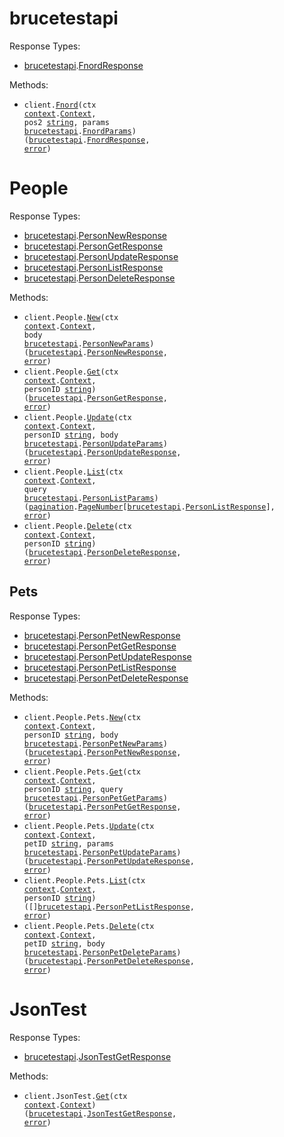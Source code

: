 # brucetestapi

Response Types:

- <a href="https://pkg.go.dev/github.com/bruce-hill/bruce-test-api-go">brucetestapi</a>.<a href="https://pkg.go.dev/github.com/bruce-hill/bruce-test-api-go#FnordResponse">FnordResponse</a>

Methods:

- <code title="get /fnord/{pos1}/{pos2}">client.<a href="https://pkg.go.dev/github.com/bruce-hill/bruce-test-api-go#BrucetestapiService.Fnord">Fnord</a>(ctx <a href="https://pkg.go.dev/context">context</a>.<a href="https://pkg.go.dev/context#Context">Context</a>, pos2 <a href="https://pkg.go.dev/builtin#string">string</a>, params <a href="https://pkg.go.dev/github.com/bruce-hill/bruce-test-api-go">brucetestapi</a>.<a href="https://pkg.go.dev/github.com/bruce-hill/bruce-test-api-go#FnordParams">FnordParams</a>) (<a href="https://pkg.go.dev/github.com/bruce-hill/bruce-test-api-go">brucetestapi</a>.<a href="https://pkg.go.dev/github.com/bruce-hill/bruce-test-api-go#FnordResponse">FnordResponse</a>, <a href="https://pkg.go.dev/builtin#error">error</a>)</code>

# People

Response Types:

- <a href="https://pkg.go.dev/github.com/bruce-hill/bruce-test-api-go">brucetestapi</a>.<a href="https://pkg.go.dev/github.com/bruce-hill/bruce-test-api-go#PersonNewResponse">PersonNewResponse</a>
- <a href="https://pkg.go.dev/github.com/bruce-hill/bruce-test-api-go">brucetestapi</a>.<a href="https://pkg.go.dev/github.com/bruce-hill/bruce-test-api-go#PersonGetResponse">PersonGetResponse</a>
- <a href="https://pkg.go.dev/github.com/bruce-hill/bruce-test-api-go">brucetestapi</a>.<a href="https://pkg.go.dev/github.com/bruce-hill/bruce-test-api-go#PersonUpdateResponse">PersonUpdateResponse</a>
- <a href="https://pkg.go.dev/github.com/bruce-hill/bruce-test-api-go">brucetestapi</a>.<a href="https://pkg.go.dev/github.com/bruce-hill/bruce-test-api-go#PersonListResponse">PersonListResponse</a>
- <a href="https://pkg.go.dev/github.com/bruce-hill/bruce-test-api-go">brucetestapi</a>.<a href="https://pkg.go.dev/github.com/bruce-hill/bruce-test-api-go#PersonDeleteResponse">PersonDeleteResponse</a>

Methods:

- <code title="post /people">client.People.<a href="https://pkg.go.dev/github.com/bruce-hill/bruce-test-api-go#PersonService.New">New</a>(ctx <a href="https://pkg.go.dev/context">context</a>.<a href="https://pkg.go.dev/context#Context">Context</a>, body <a href="https://pkg.go.dev/github.com/bruce-hill/bruce-test-api-go">brucetestapi</a>.<a href="https://pkg.go.dev/github.com/bruce-hill/bruce-test-api-go#PersonNewParams">PersonNewParams</a>) (<a href="https://pkg.go.dev/github.com/bruce-hill/bruce-test-api-go">brucetestapi</a>.<a href="https://pkg.go.dev/github.com/bruce-hill/bruce-test-api-go#PersonNewResponse">PersonNewResponse</a>, <a href="https://pkg.go.dev/builtin#error">error</a>)</code>
- <code title="get /people/{person_id}">client.People.<a href="https://pkg.go.dev/github.com/bruce-hill/bruce-test-api-go#PersonService.Get">Get</a>(ctx <a href="https://pkg.go.dev/context">context</a>.<a href="https://pkg.go.dev/context#Context">Context</a>, personID <a href="https://pkg.go.dev/builtin#string">string</a>) (<a href="https://pkg.go.dev/github.com/bruce-hill/bruce-test-api-go">brucetestapi</a>.<a href="https://pkg.go.dev/github.com/bruce-hill/bruce-test-api-go#PersonGetResponse">PersonGetResponse</a>, <a href="https://pkg.go.dev/builtin#error">error</a>)</code>
- <code title="put /people/{person_id}">client.People.<a href="https://pkg.go.dev/github.com/bruce-hill/bruce-test-api-go#PersonService.Update">Update</a>(ctx <a href="https://pkg.go.dev/context">context</a>.<a href="https://pkg.go.dev/context#Context">Context</a>, personID <a href="https://pkg.go.dev/builtin#string">string</a>, body <a href="https://pkg.go.dev/github.com/bruce-hill/bruce-test-api-go">brucetestapi</a>.<a href="https://pkg.go.dev/github.com/bruce-hill/bruce-test-api-go#PersonUpdateParams">PersonUpdateParams</a>) (<a href="https://pkg.go.dev/github.com/bruce-hill/bruce-test-api-go">brucetestapi</a>.<a href="https://pkg.go.dev/github.com/bruce-hill/bruce-test-api-go#PersonUpdateResponse">PersonUpdateResponse</a>, <a href="https://pkg.go.dev/builtin#error">error</a>)</code>
- <code title="get /people">client.People.<a href="https://pkg.go.dev/github.com/bruce-hill/bruce-test-api-go#PersonService.List">List</a>(ctx <a href="https://pkg.go.dev/context">context</a>.<a href="https://pkg.go.dev/context#Context">Context</a>, query <a href="https://pkg.go.dev/github.com/bruce-hill/bruce-test-api-go">brucetestapi</a>.<a href="https://pkg.go.dev/github.com/bruce-hill/bruce-test-api-go#PersonListParams">PersonListParams</a>) (<a href="https://pkg.go.dev/github.com/bruce-hill/bruce-test-api-go/packages/pagination">pagination</a>.<a href="https://pkg.go.dev/github.com/bruce-hill/bruce-test-api-go/packages/pagination#PageNumber">PageNumber</a>[<a href="https://pkg.go.dev/github.com/bruce-hill/bruce-test-api-go">brucetestapi</a>.<a href="https://pkg.go.dev/github.com/bruce-hill/bruce-test-api-go#PersonListResponse">PersonListResponse</a>], <a href="https://pkg.go.dev/builtin#error">error</a>)</code>
- <code title="delete /people/{person_id}">client.People.<a href="https://pkg.go.dev/github.com/bruce-hill/bruce-test-api-go#PersonService.Delete">Delete</a>(ctx <a href="https://pkg.go.dev/context">context</a>.<a href="https://pkg.go.dev/context#Context">Context</a>, personID <a href="https://pkg.go.dev/builtin#string">string</a>) (<a href="https://pkg.go.dev/github.com/bruce-hill/bruce-test-api-go">brucetestapi</a>.<a href="https://pkg.go.dev/github.com/bruce-hill/bruce-test-api-go#PersonDeleteResponse">PersonDeleteResponse</a>, <a href="https://pkg.go.dev/builtin#error">error</a>)</code>

## Pets

Response Types:

- <a href="https://pkg.go.dev/github.com/bruce-hill/bruce-test-api-go">brucetestapi</a>.<a href="https://pkg.go.dev/github.com/bruce-hill/bruce-test-api-go#PersonPetNewResponse">PersonPetNewResponse</a>
- <a href="https://pkg.go.dev/github.com/bruce-hill/bruce-test-api-go">brucetestapi</a>.<a href="https://pkg.go.dev/github.com/bruce-hill/bruce-test-api-go#PersonPetGetResponse">PersonPetGetResponse</a>
- <a href="https://pkg.go.dev/github.com/bruce-hill/bruce-test-api-go">brucetestapi</a>.<a href="https://pkg.go.dev/github.com/bruce-hill/bruce-test-api-go#PersonPetUpdateResponse">PersonPetUpdateResponse</a>
- <a href="https://pkg.go.dev/github.com/bruce-hill/bruce-test-api-go">brucetestapi</a>.<a href="https://pkg.go.dev/github.com/bruce-hill/bruce-test-api-go#PersonPetListResponse">PersonPetListResponse</a>
- <a href="https://pkg.go.dev/github.com/bruce-hill/bruce-test-api-go">brucetestapi</a>.<a href="https://pkg.go.dev/github.com/bruce-hill/bruce-test-api-go#PersonPetDeleteResponse">PersonPetDeleteResponse</a>

Methods:

- <code title="post /people/{person_id}/pets">client.People.Pets.<a href="https://pkg.go.dev/github.com/bruce-hill/bruce-test-api-go#PersonPetService.New">New</a>(ctx <a href="https://pkg.go.dev/context">context</a>.<a href="https://pkg.go.dev/context#Context">Context</a>, personID <a href="https://pkg.go.dev/builtin#string">string</a>, body <a href="https://pkg.go.dev/github.com/bruce-hill/bruce-test-api-go">brucetestapi</a>.<a href="https://pkg.go.dev/github.com/bruce-hill/bruce-test-api-go#PersonPetNewParams">PersonPetNewParams</a>) (<a href="https://pkg.go.dev/github.com/bruce-hill/bruce-test-api-go">brucetestapi</a>.<a href="https://pkg.go.dev/github.com/bruce-hill/bruce-test-api-go#PersonPetNewResponse">PersonPetNewResponse</a>, <a href="https://pkg.go.dev/builtin#error">error</a>)</code>
- <code title="get /people/{person_id}/pet">client.People.Pets.<a href="https://pkg.go.dev/github.com/bruce-hill/bruce-test-api-go#PersonPetService.Get">Get</a>(ctx <a href="https://pkg.go.dev/context">context</a>.<a href="https://pkg.go.dev/context#Context">Context</a>, personID <a href="https://pkg.go.dev/builtin#string">string</a>, query <a href="https://pkg.go.dev/github.com/bruce-hill/bruce-test-api-go">brucetestapi</a>.<a href="https://pkg.go.dev/github.com/bruce-hill/bruce-test-api-go#PersonPetGetParams">PersonPetGetParams</a>) (<a href="https://pkg.go.dev/github.com/bruce-hill/bruce-test-api-go">brucetestapi</a>.<a href="https://pkg.go.dev/github.com/bruce-hill/bruce-test-api-go#PersonPetGetResponse">PersonPetGetResponse</a>, <a href="https://pkg.go.dev/builtin#error">error</a>)</code>
- <code title="put /people/{person_id}/pets/{pet_id}">client.People.Pets.<a href="https://pkg.go.dev/github.com/bruce-hill/bruce-test-api-go#PersonPetService.Update">Update</a>(ctx <a href="https://pkg.go.dev/context">context</a>.<a href="https://pkg.go.dev/context#Context">Context</a>, petID <a href="https://pkg.go.dev/builtin#string">string</a>, params <a href="https://pkg.go.dev/github.com/bruce-hill/bruce-test-api-go">brucetestapi</a>.<a href="https://pkg.go.dev/github.com/bruce-hill/bruce-test-api-go#PersonPetUpdateParams">PersonPetUpdateParams</a>) (<a href="https://pkg.go.dev/github.com/bruce-hill/bruce-test-api-go">brucetestapi</a>.<a href="https://pkg.go.dev/github.com/bruce-hill/bruce-test-api-go#PersonPetUpdateResponse">PersonPetUpdateResponse</a>, <a href="https://pkg.go.dev/builtin#error">error</a>)</code>
- <code title="get /people/{person_id}/pets">client.People.Pets.<a href="https://pkg.go.dev/github.com/bruce-hill/bruce-test-api-go#PersonPetService.List">List</a>(ctx <a href="https://pkg.go.dev/context">context</a>.<a href="https://pkg.go.dev/context#Context">Context</a>, personID <a href="https://pkg.go.dev/builtin#string">string</a>) ([]<a href="https://pkg.go.dev/github.com/bruce-hill/bruce-test-api-go">brucetestapi</a>.<a href="https://pkg.go.dev/github.com/bruce-hill/bruce-test-api-go#PersonPetListResponse">PersonPetListResponse</a>, <a href="https://pkg.go.dev/builtin#error">error</a>)</code>
- <code title="delete /people/{person_id}/pets/{pet_id}">client.People.Pets.<a href="https://pkg.go.dev/github.com/bruce-hill/bruce-test-api-go#PersonPetService.Delete">Delete</a>(ctx <a href="https://pkg.go.dev/context">context</a>.<a href="https://pkg.go.dev/context#Context">Context</a>, petID <a href="https://pkg.go.dev/builtin#string">string</a>, body <a href="https://pkg.go.dev/github.com/bruce-hill/bruce-test-api-go">brucetestapi</a>.<a href="https://pkg.go.dev/github.com/bruce-hill/bruce-test-api-go#PersonPetDeleteParams">PersonPetDeleteParams</a>) (<a href="https://pkg.go.dev/github.com/bruce-hill/bruce-test-api-go">brucetestapi</a>.<a href="https://pkg.go.dev/github.com/bruce-hill/bruce-test-api-go#PersonPetDeleteResponse">PersonPetDeleteResponse</a>, <a href="https://pkg.go.dev/builtin#error">error</a>)</code>

# JsonTest

Response Types:

- <a href="https://pkg.go.dev/github.com/bruce-hill/bruce-test-api-go">brucetestapi</a>.<a href="https://pkg.go.dev/github.com/bruce-hill/bruce-test-api-go#JsonTestGetResponse">JsonTestGetResponse</a>

Methods:

- <code title="get /json-test">client.JsonTest.<a href="https://pkg.go.dev/github.com/bruce-hill/bruce-test-api-go#JsonTestService.Get">Get</a>(ctx <a href="https://pkg.go.dev/context">context</a>.<a href="https://pkg.go.dev/context#Context">Context</a>) (<a href="https://pkg.go.dev/github.com/bruce-hill/bruce-test-api-go">brucetestapi</a>.<a href="https://pkg.go.dev/github.com/bruce-hill/bruce-test-api-go#JsonTestGetResponse">JsonTestGetResponse</a>, <a href="https://pkg.go.dev/builtin#error">error</a>)</code>
